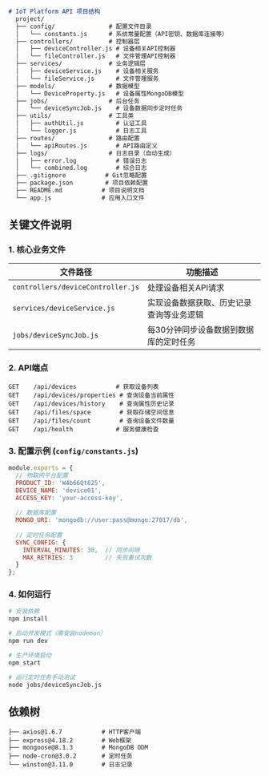 ```markdown
# IoT Platform API 项目结构
  project/
  ├── config/               # 配置文件目录
  │   └── constants.js      # 系统常量配置（API密钥、数据库连接等）
  ├── controllers/          # 控制器层
  │   ├── deviceController.js # 设备相关API控制器
  │   └── fileController.js   # 文件管理API控制器
  ├── services/             # 业务逻辑层
  │   ├── deviceService.js    # 设备相关服务
  │   └── fileService.js      # 文件管理服务
  ├── models/               # 数据模型
  │   └── DeviceProperty.js   # 设备属性MongoDB模型
  ├── jobs/                 # 后台任务
  │   └── deviceSyncJob.js    # 设备数据同步定时任务
  ├── utils/                # 工具类
  │   ├── authUtil.js         # 认证工具
  │   └── logger.js           # 日志工具
  ├── routes/               # 路由配置
  │   └── apiRoutes.js        # API路由定义
  ├── logs/                 # 日志目录（自动生成）
  │   ├── error.log           # 错误日志
  │   └── combined.log        # 综合日志
  ├── .gitignore           # Git忽略配置
  ├── package.json         # 项目依赖配置
  ├── README.md           # 项目说明文档
  └── app.js              # 应用入口文件
```

## 关键文件说明

### 1. 核心业务文件
| 文件路径 | 功能描述 |
|----------|----------|
| `controllers/deviceController.js` | 处理设备相关API请求 |
| `services/deviceService.js` | 实现设备数据获取、历史记录查询等业务逻辑 |
| `jobs/deviceSyncJob.js` | 每30分钟同步设备数据到数据库的定时任务 |

### 2. API端点
```http
GET    /api/devices           # 获取设备列表
GET    /api/devices/properties # 查询设备当前属性
GET    /api/devices/history    # 查询属性历史记录
GET    /api/files/space        # 获取存储空间信息
GET    /api/files/count        # 查询设备文件数量
GET    /api/health            # 服务健康检查
```

### 3. 配置示例 (`config/constants.js`)
```javascript
module.exports = {
  // 物联网平台配置
  PRODUCT_ID: 'W4b66Qt625',
  DEVICE_NAME: 'device01',
  ACCESS_KEY: 'your-access-key',
  
  // 数据库配置
  MONGO_URI: 'mongodb://user:pass@mongo:27017/db',
  
  // 定时任务配置
  SYNC_CONFIG: {
    INTERVAL_MINUTES: 30,  // 同步间隔
    MAX_RETRIES: 3         // 失败重试次数
  }
};
```

### 4. 如何运行
```bash
# 安装依赖
npm install

# 启动开发模式（需安装nodemon）
npm run dev

# 生产环境启动
npm start

# 运行定时任务手动测试
node jobs/deviceSyncJob.js
```

## 依赖树
```
├── axios@1.6.7           # HTTP客户端
├── express@4.18.2        # Web框架
├── mongoose@8.1.3        # MongoDB ODM
├── node-cron@3.0.2       # 定时任务
└── winston@3.11.0        # 日志记录
```
